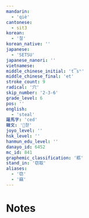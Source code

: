 ```yaml
---
mandarin:
  - 'qiè'
cantonese:
  - sit3
korean:
  - '절'
korean_native: ''
japanese:
  - 'SETSU'
japanese_nanori: ''
vietnamese:
middle_chinese_initial: 't͡sʰ'
middle_chinese_final: 'et'
stroke_count: 9
radical: '穴'
skip_number: '2-3-6'
grade_level: 6
pos: ''
english:
  - 'steal'
羅馬字: 'ced'
韓文: '첟'
joyo_level: ''
hsk_level: ''
hanmun_edu_level: ''
danayo_id: 6452
mc_id: 841
graphemic_classification: '粝'
stand_in: '窃取'
aliases:
  - '窃'
  - '竊'
---
```


# Notes
